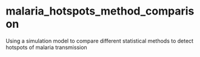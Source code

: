 # malaria_hotspots_method_comparison
Using a simulation model to compare different statistical methods to detect hotspots of malaria transmission
